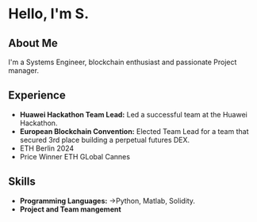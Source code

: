 

# Hello, I'm S.


## About Me
I'm a Systems Engineer, blockchain enthusiast and passionate Project manager.


## Experience
- **Huawei Hackathon Team Lead:** Led a successful team at the Huawei Hackathon.
- **European Blockchain Convention:** Elected Team Lead for a team that secured 3rd place building a perpetual futures DEX.
- ETH Berlin 2024
- Price Winner ETH GLobal Cannes

## Skills
- **Programming Languages:** 
     ->Python, Matlab, Solidity.
- **Project and Team mangement**


